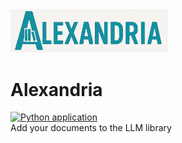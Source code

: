 <img src="https://raw.githubusercontent.com/bryates/Alexandria/main/logo.jpg" width="50%">

# Alexandria
[![Python application](https://github.com/bryates/Alexandria/actions/workflows/test_library.yml/badge.svg)](https://github.com/bryates/Alexandria/actions/workflows/test_library.yml)<br>
Add your documents to the LLM library
